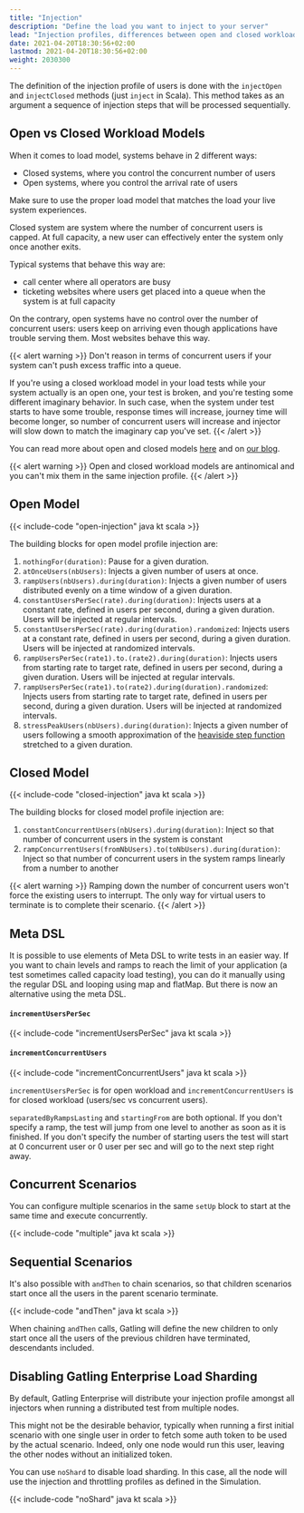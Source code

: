 ```yaml
---
title: "Injection"
description: "Define the load you want to inject to your server"
lead: "Injection profiles, differences between open and closed workload models"
date: 2021-04-20T18:30:56+02:00
lastmod: 2021-04-20T18:30:56+02:00
weight: 2030300
---
```


The definition of the injection profile of users is done with the `injectOpen` and `injectClosed` methods (just `inject` in Scala). This method takes as an argument a sequence of injection steps that will be processed sequentially.

## Open vs Closed Workload Models

When it comes to load model, systems behave in 2 different ways:

* Closed systems, where you control the concurrent number of users
* Open systems, where you control the arrival rate of users

Make sure to use the proper load model that matches the load your live system experiences.

Closed system are system where the number of concurrent users is capped.
At full capacity, a new user can effectively enter the system only once another exits.

Typical systems that behave this way are:

* call center where all operators are busy
* ticketing websites where users get placed into a queue when the system is at full capacity

On the contrary, open systems have no control over the number of concurrent users: users keep on arriving even though applications have trouble serving them.
Most websites behave this way.

{{< alert warning >}}
Don't reason in terms of  concurrent users if your system can't push excess traffic into a queue.

If you're using a closed workload model in your load tests while your system actually is an open one, your test is broken, and you're testing some different imaginary behavior.
In such case, when the system under test starts to have some trouble, response times will increase, journey time will become longer, so number of concurrent users will increase
and injector will slow down to match the imaginary cap you've set.
{{< /alert >}}

You can read more about open and closed models [here](https://www.usenix.org/legacy/event/nsdi06/tech/full_papers/schroeder/schroeder.pdf) and on [our blog](https://gatling.io/2018/10/04/gatling-3-closed-workload-model-support/).

{{< alert warning >}}
Open and closed workload models are antinomical and you can't mix them in the same injection profile.
{{< /alert >}}

## Open Model

{{< include-code "open-injection" java kt scala >}}

The building blocks for open model profile injection are:

1. `nothingFor(duration)`: Pause for a given duration.
2. `atOnceUsers(nbUsers)`: Injects a given number of users at once.
3. `rampUsers(nbUsers).during(duration)`: Injects a given number of users distributed evenly on a time window of a given duration.
4. `constantUsersPerSec(rate).during(duration)`: Injects users at a constant rate, defined in users per second, during a given duration. Users will be injected at regular intervals.
5. `constantUsersPerSec(rate).during(duration).randomized`: Injects users at a constant rate, defined in users per second, during a given duration. Users will be injected at randomized intervals.
6. `rampUsersPerSec(rate1).to.(rate2).during(duration)`: Injects users from starting rate to target rate, defined in users per second, during a given duration. Users will be injected at regular intervals.
7. `rampUsersPerSec(rate1).to(rate2).during(duration).randomized`: Injects users from starting rate to target rate, defined in users per second, during a given duration. Users will be injected at randomized intervals.
8. `stressPeakUsers(nbUsers).during(duration)`: Injects a given number of users following a smooth approximation of the [heaviside step function](http://en.wikipedia.org/wiki/Heaviside_step_function) stretched to a given duration.

## Closed Model

{{< include-code "closed-injection" java kt scala >}}

The building blocks for closed model profile injection are:

1. `constantConcurrentUsers(nbUsers).during(duration)`: Inject so that number of concurrent users in the system is constant
2. `rampConcurrentUsers(fromNbUsers).to(toNbUsers).during(duration)`: Inject so that number of concurrent users in the system ramps linearly from a number to another

{{< alert warning >}}
Ramping down the number of concurrent users won't force the existing users to interrupt.
The only way for virtual users to terminate is to complete their scenario.
{{< /alert >}}

## Meta DSL

It is possible to use elements of Meta DSL to write tests in an easier way.
If you want to chain levels and ramps to reach the limit of your application (a test sometimes called capacity load testing), you can do it manually using the regular DSL and looping using map and flatMap.
But there is now an alternative using the meta DSL.

#### `incrementUsersPerSec`

{{< include-code "incrementUsersPerSec" java kt scala >}}

#### `incrementConcurrentUsers`

{{< include-code "incrementConcurrentUsers" java kt scala >}}

`incrementUsersPerSec` is for open workload and `incrementConcurrentUsers` is for closed workload (users/sec vs concurrent users).

`separatedByRampsLasting` and `startingFrom` are both optional.
If you don't specify a ramp, the test will jump from one level to another as soon as it is finished.
If you don't specify the number of starting users the test will start at 0 concurrent user or 0 user per sec and will go to the next step right away.

## Concurrent Scenarios

You can configure multiple scenarios in the same `setUp` block to start at the same time and execute concurrently.

{{< include-code "multiple" java kt scala >}}

## Sequential Scenarios

It's also possible with `andThen` to chain scenarios, so that children scenarios start once all the users in the parent scenario terminate.

{{< include-code "andThen" java kt scala >}}

When chaining `andThen` calls, Gatling will define the new children to only start once all the users of the previous children have terminated, descendants included.

## Disabling Gatling Enterprise Load Sharding

By default, Gatling Enterprise will distribute your injection profile amongst all injectors when running a distributed test from multiple nodes.

This might not be the desirable behavior, typically when running a first initial scenario with one single user in order to fetch some auth token to be used by the actual scenario.
Indeed, only one node would run this user, leaving the other nodes without an initialized token.

You can use `noShard` to disable load sharding. In this case, all the node will use the injection and throttling profiles as defined in the Simulation.

{{< include-code "noShard" java kt scala >}}
